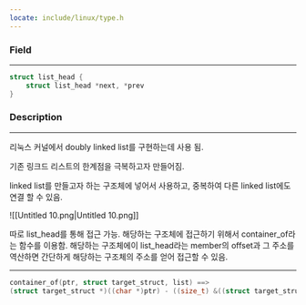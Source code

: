 ```yaml
---
locate: include/linux/type.h
---
```

### Field

---

```C
struct list_head {
	struct list_head *next, *prev
}
```

### Description

---

리눅스 커널에서 doubly linked list를 구현하는데 사용 됨.

기존 링크드 리스트의 한계점을 극복하고자 만들어짐.

linked list를 만들고자 하는 구조체에 넣어서 사용하고, 중복하여 다른 linked list에도 연결 할 수 있음.

![[Untitled 10.png|Untitled 10.png]]

따로 list_head를 통해 접근 가능. 해당하는 구조체에 접근하기 위해서 container_of라는 함수를 이용함. 해당하는 구조체에이 list_head라는 member의 offset과 그 주소를 역산하면 간단하게 해당하는 구조체의 주소를 얻어 접근할 수 있음.

---

```C
container_of(ptr, struct target_struct, list) ==>
(struct target_struct *)((char *)ptr) - ((size_t) &((struct target_struct *)0)->list)
```